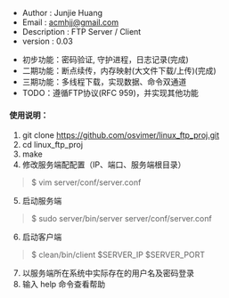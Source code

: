 * Author         : Junjie Huang
* Email          : acmhjj@gmail.com
* Description    : FTP Server / Client
* version        : 0.03
- 初步功能：密码验证, 守护进程，日志记录(完成)
- 二期功能：断点续传，内存映射(大文件下载/上传)(完成)
- 三期功能：多线程下载，实现数据、命令双通道
- TODO：遵循FTP协议(RFC 959)，并实现其他功能

#### 使用说明：

1. git clone https://github.com/osvimer/linux_ftp_proj.git
2. cd linux_ftp_proj
3. make
4. 修改服务端配配置（IP、端口、服务端根目录）
> $ vim server/conf/server.conf

5. 启动服务端
> $ sudo server/bin/server server/conf/server.conf

6. 启动客户端 
> $ clean/bin/client $SERVER_IP $SERVER_PORT

7. 以服务端所在系统中实际存在的用户名及密码登录
8. 输入 help 命令查看帮助
